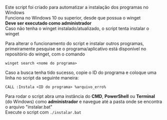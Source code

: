 Este script foi criado para automatizar a instalação dos programas no Windows<br>
Funciona no Windows 10 ou superior, desde que possua o winget<br>
**Deve ser executado como administrador**<br>
Caso não tenha o winget instalado/atualizado, o script tenta instalar o winget<br>

Para alterar o funcionamento do script e instalar outros programas,
primeiramente pesquise se o programa/aplicativo está disponível no
repositório do winget, com o comando

`winget search <nome do programa>`

Caso a busca tenha tido sucesso, copie o ID do programa e coloque uma linha no script
da seguinte maneira:

`CALL :Instala <ID do programa> %arquivo_erro%`

Para rodar o script abra uma instância do **CMD**, **PowerShell** ou **Terminal** (do Windows) como 
**administrador** e navegue até a pasta onde se encontra o arquivo "instalar.bat"<br>
Execute o script com `./instalar.bat`
